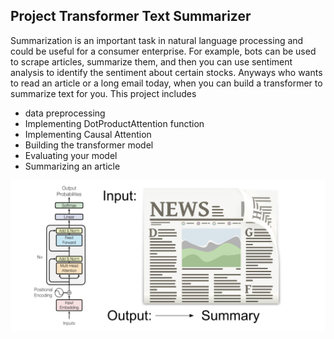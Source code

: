 ## Project Transformer Text Summarizer

Summarization is an important task in natural language processing and could be useful for a consumer enterprise. For example, bots can be used to scrape articles, summarize them, and then you can use sentiment analysis to identify the sentiment about certain stocks. Anyways who wants to read an article or a long email today, when you can build a transformer to summarize text for you. This project includes

- data preprocessing
- Implementing DotProductAttention function
- Implementing Causal Attention
- Building the transformer model
- Evaluating your model
- Summarizing an article



![transformerNews.png](https://github.com/GlebDubosarskii/Coursera-Natural-Language-Processing-Specialization/blob/main/4.%20Natural%20Language%20Processing%20with%20Attention%20Models/Week%202%20Transformer%20Text%20Summarizer/transformerNews.png?raw=true)
